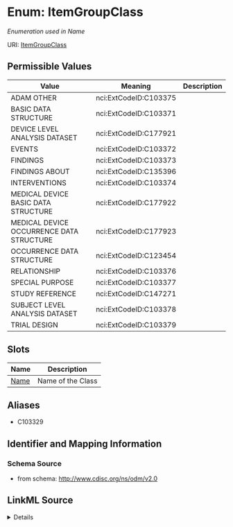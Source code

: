 # Enum: ItemGroupClass




_Enumeration used in Name_



URI: [ItemGroupClass](ItemGroupClass)

## Permissible Values

| Value | Meaning | Description |
| --- | --- | --- |
| ADAM OTHER | nci:ExtCodeID:C103375 |  |
| BASIC DATA STRUCTURE | nci:ExtCodeID:C103371 |  |
| DEVICE LEVEL ANALYSIS DATASET | nci:ExtCodeID:C177921 |  |
| EVENTS | nci:ExtCodeID:C103372 |  |
| FINDINGS | nci:ExtCodeID:C103373 |  |
| FINDINGS ABOUT | nci:ExtCodeID:C135396 |  |
| INTERVENTIONS | nci:ExtCodeID:C103374 |  |
| MEDICAL DEVICE BASIC DATA STRUCTURE | nci:ExtCodeID:C177922 |  |
| MEDICAL DEVICE OCCURRENCE DATA STRUCTURE | nci:ExtCodeID:C177923 |  |
| OCCURRENCE DATA STRUCTURE | nci:ExtCodeID:C123454 |  |
| RELATIONSHIP | nci:ExtCodeID:C103376 |  |
| SPECIAL PURPOSE | nci:ExtCodeID:C103377 |  |
| STUDY REFERENCE | nci:ExtCodeID:C147271 |  |
| SUBJECT LEVEL ANALYSIS DATASET | nci:ExtCodeID:C103378 |  |
| TRIAL DESIGN | nci:ExtCodeID:C103379 |  |




## Slots

| Name | Description |
| ---  | --- |
| [Name](Name.md) | Name of the Class |




## Aliases


* C103329



## Identifier and Mapping Information







### Schema Source


* from schema: http://www.cdisc.org/ns/odm/v2.0




## LinkML Source

<details>
```yaml
name: ItemGroupClass
conforms_to: nci:ExtCodeID:C103329
description: Enumeration used in Name
from_schema: http://www.cdisc.org/ns/odm/v2.0
aliases:
- C103329
rank: 1000
code_set: nci:ExtCodeID
permissible_values:
  ADAM OTHER:
    text: ADAM OTHER
    meaning: nci:ExtCodeID:C103375
    is_a: ItemGroupClass
  BASIC DATA STRUCTURE:
    text: BASIC DATA STRUCTURE
    meaning: nci:ExtCodeID:C103371
    is_a: ItemGroupClass
  DEVICE LEVEL ANALYSIS DATASET:
    text: DEVICE LEVEL ANALYSIS DATASET
    meaning: nci:ExtCodeID:C177921
    is_a: ItemGroupClass
  EVENTS:
    text: EVENTS
    meaning: nci:ExtCodeID:C103372
    is_a: ItemGroupClass
  FINDINGS:
    text: FINDINGS
    meaning: nci:ExtCodeID:C103373
    is_a: ItemGroupClass
  FINDINGS ABOUT:
    text: FINDINGS ABOUT
    meaning: nci:ExtCodeID:C135396
    is_a: ItemGroupClass
  INTERVENTIONS:
    text: INTERVENTIONS
    meaning: nci:ExtCodeID:C103374
    is_a: ItemGroupClass
  MEDICAL DEVICE BASIC DATA STRUCTURE:
    text: MEDICAL DEVICE BASIC DATA STRUCTURE
    meaning: nci:ExtCodeID:C177922
    is_a: ItemGroupClass
  MEDICAL DEVICE OCCURRENCE DATA STRUCTURE:
    text: MEDICAL DEVICE OCCURRENCE DATA STRUCTURE
    meaning: nci:ExtCodeID:C177923
    is_a: ItemGroupClass
  OCCURRENCE DATA STRUCTURE:
    text: OCCURRENCE DATA STRUCTURE
    meaning: nci:ExtCodeID:C123454
    is_a: ItemGroupClass
  RELATIONSHIP:
    text: RELATIONSHIP
    meaning: nci:ExtCodeID:C103376
    is_a: ItemGroupClass
  SPECIAL PURPOSE:
    text: SPECIAL PURPOSE
    meaning: nci:ExtCodeID:C103377
    is_a: ItemGroupClass
  STUDY REFERENCE:
    text: STUDY REFERENCE
    meaning: nci:ExtCodeID:C147271
    is_a: ItemGroupClass
  SUBJECT LEVEL ANALYSIS DATASET:
    text: SUBJECT LEVEL ANALYSIS DATASET
    meaning: nci:ExtCodeID:C103378
    is_a: ItemGroupClass
  TRIAL DESIGN:
    text: TRIAL DESIGN
    meaning: nci:ExtCodeID:C103379
    is_a: ItemGroupClass

```
</details>
